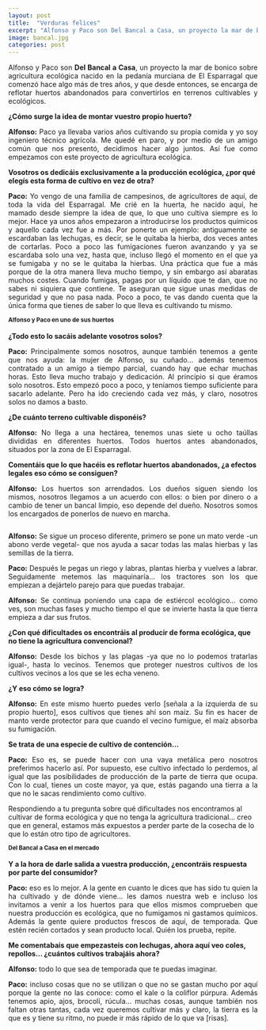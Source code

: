 ```yaml
---
layout: post
title:  "Verduras felices"
excerpt: "Alfonso y Paco son Del Bancal a Casa, un proyecto la mar de bonico sobre agricultura ecológica nacido en la pedanía murciana de El Esparragal que comenzó hace algo más de tres años, y que desde entonces, se encarga de reflotar huertos abandonados para convertirlos en terrenos cultivables y ecológicos."
image: bancal.jpg
categories: post
---
```

		
<p align="justify">Alfonso y Paco son <b>Del Bancal a Casa</b>, un proyecto la mar de bonico sobre agricultura ecológica nacido en la pedanía murciana de El Esparragal que comenzó hace algo más de tres años, y que desde entonces, se encarga de reflotar huertos abandonados para convertirlos en terrenos cultivables y ecológicos.</p>

**¿Cómo surge la idea de montar vuestro propio huerto?**

<p align="justify"><b>Alfonso:</b> Paco ya llevaba varios años cultivando su propia comida y yo soy ingeniero técnico agrícola. Me quedé en paro, y por medio de un amigo común que nos presentó, decidimos hacer algo juntos. Así fue como empezamos con este proyecto de agricultura ecológica.</p>

**Vosotros os dedicáis exclusivamente a la producción ecológica, ¿por qué elegís esta forma de cultivo en vez de otra?**

<p align="justify"><b>Paco:</b> Yo vengo de una familia de campesinos, de agricultores de aquí, de toda la vida del Esparragal. Me crié en la huerta, he nacido aquí, he mamado desde siempre la idea de que, lo que uno cultiva siempre es lo mejor. 
Hace ya unos años empezaron a introducirse los productos químicos y aquello cada vez fue a más. Por ponerte un ejemplo: antiguamente se escardaban las lechugas, es decir, se le quitaba la hierba, dos veces antes de cortarlas. Poco a poco las fumigaciones fueron avanzando y ya se escardaba solo una vez, hasta que, incluso llegó el momento en el que ya se fumigaba y no se le quitaba la hierbas. Una práctica que fue a más porque de la otra manera lleva mucho tiempo, y sin embargo así abaratas muchos costes. Cuando fumigas, pagas por un líquido que te dan, que no sabes ni siquiera que contiene. Te aseguran que sigue unas medidas de seguridad y que no pasa nada. Poco a poco, te vas dando cuenta que la única forma que tienes de saber lo que lleva es cultivando tu mismo.</p>

<span class="image left"><img src="{{ site.baseurl }}/assets/images/bancal/alfonsoypaco.jpg" alt="" /><sup><b>Alfonso y Paco en uno de sus huertos</b></sup></span>

**¿Todo esto lo sacáis adelante vosotros solos?**

<p align="justify"><b>Paco:</b> Principalmente somos nosotros, aunque también tenemos a gente que nos ayuda: la mujer de Alfonso, su cuñado… además  tenemos contratado a un amigo a tiempo parcial, cuando hay que echar muchas horas. Esto lleva mucho trabajo y dedicación.
Al principio si que éramos solo nosotros. Esto empezó poco a poco, y teníamos tiempo suficiente para sacarlo adelante. Pero ha ido creciendo cada vez más, y claro, nosotros solos no damos a basto.</p>

**¿De cuánto terreno cultivable disponéis?**

<p align="justify"><b>Alfonso:</b> No llega a una hectárea, tenemos unas siete u ocho taúllas divididas en diferentes huertos. Todos huertos antes abandonados, situados por la zona de El Esparragal.</p>

**Comentáis que lo que hacéis es reflotar huertos abandonados, ¿a efectos legales eso cómo se consiguen?**

<p align="justify"><b>Alfonso:</b> Los huertos son arrendados. Los dueños siguen siendo los mismos, nosotros llegamos a un acuerdo con ellos: o bien por dinero o a cambio de tener un bancal limpio, eso depende del dueño. Nosotros somos los encargados de ponerlos de nuevo en marcha.</p>

<span class="image right"><img src="{{ site.baseurl }}/assets/images/bancal/coliflor.jpg" alt="" /></span>

<p align="justify"><b>Alfonso:</b> Se sigue un proceso diferente, primero se pone un mato verde -un abono verde vegetal- que nos ayuda a sacar todas las malas hierbas y las semillas de la tierra.</p>

<p align="justify"><b>Paco:</b> Después le pegas un riego y labras, plantas hierba y vuelves a labrar. Seguidamente metemos las maquinaría... los tractores son los que empiezan a dejártelo parejo para que puedas trabajar.</p> 

<p align="justify"><b>Alfonso:</b> Se continua poniendo una capa de estiércol ecológico... como ves, son muchas fases y mucho tiempo el que se invierte hasta la que tierra empieza a dar sus frutos.</p>

**¿Con qué dificultades os encontráis al producir de forma ecológica, que no tiene la agricultura convencional?**

<p align="justify"><b>Alfonso:</b> Desde los bichos y las plagas -ya que no lo podemos tratarlas igual-, hasta lo vecinos. Tenemos que proteger nuestros cultivos de los cultivos vecinos a los que se les echa veneno.</p>

**¿Y eso cómo se logra?**

<p align="justify"><b>Alfonso:</b> En este mismo huerto puedes verlo [señala a la izquierda de su propio huerto], esos cultivos que tienes ahí son maíz. Su fin es hacer de manto verde protector para que cuando el vecino fumigue, el maíz absorba su fumigación.</p> 

**Se trata de una especie de cultivo de contención…**

<p align="justify"><b>Paco:</b> Eso es, se puede hacer con una vaya metálica pero nosotros preferimos hacerlo así. Por supuesto, ese cultivo infectado lo perdemos, al igual que las posibilidades de producción de la parte de tierra que ocupa. Con lo cual, tienes un coste mayor, ya que, estás pagando una tierra a la que no le sacas rendimiento como cultivo.

Respondiendo a tu pregunta sobre qué dificultades nos encontramos al cultivar de forma ecológica y que no tenga la agricultura tradicional... creo que en general, estamos más expuestos a perder parte de la cosecha de lo que lo están otro tipo de agricultores.</p>  

<span class="image right"><img src="{{ site.baseurl }}/assets/images/bancal/bancal1.jpg" alt="" /><sup><b>Del Bancal a Casa en el mercado</b></sup></span>

**Y a la hora de darle salida a vuestra producción, ¿encontráis respuesta por parte del consumidor?**

<p align="justify"><b>Paco:</b> eso es lo mejor. A la gente en cuanto le dices que has sido tu quien la ha cultivado y de dónde viene... les damos nuestra web e incluso los invitamos a venir a los huertos para que ellos mismos comprueben que nuestra producción es ecológica, que no fumigamos ni gastamos químicos. Además la gente quiere productos frescos de aquí, de temporada. Que estén recién cortados y sean producto local. Quién los prueba, repite.</p> 

**Me comentabais que empezasteis con lechugas, ahora aquí veo coles, repollos… ¿cuántos cultivos trabajáis ahora?**

<p align="justify"><b>Alfonso:</b> todo lo que sea de temporada que te puedas imaginar.</p> 

<p align="justify"><b>Paco:</b> incluso cosas que no se utilizan o que no se gastan mucho por aquí porque la gente no las conoce: como el kale o la coliflor púrpura. Además tenemos apio, ajos, brocolí, rúcula… muchas cosas, aunque también nos faltan otras tantas, cada vez queremos cultivar más y claro, la tierra es la que es y tiene su ritmo, no puede ir más rápido de lo que va [risas].</p> 


